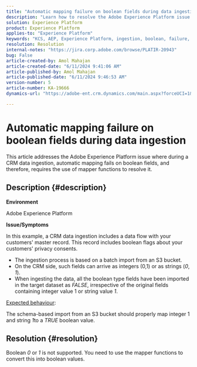 ```yaml
---
title: "Automatic mapping failure on boolean fields during data ingestion"
description: "Learn how to resolve the Adobe Experience Platform issue where automatic mapping fails on boolean fields during data ingestion."
solution: Experience Platform
product: Experience Platform
applies-to: "Experience Platform"
keywords: "KCS, AEP, Experience Platform, ingestion, boolean, failure, automatic mapping, error, data ingestion"
resolution: Resolution
internal-notes: "https://jira.corp.adobe.com/browse/PLATIR-20943"
bug: False
article-created-by: Amol Mahajan
article-created-date: "6/11/2024 9:41:06 AM"
article-published-by: Amol Mahajan
article-published-date: "6/11/2024 9:46:53 AM"
version-number: 5
article-number: KA-19666
dynamics-url: "https://adobe-ent.crm.dynamics.com/main.aspx?forceUCI=1&pagetype=entityrecord&etn=knowledgearticle&id=dbc4c7b8-d627-ef11-840b-000d3a34c086"

---
```

# Automatic mapping failure on boolean fields during data ingestion


This article addresses the Adobe Experience Platform issue where during a CRM data ingestion, automatic mapping fails on boolean fields, and therefore, requires the use of mapper functions to resolve it.

## Description {#description}


<b>Environment</b>

Adobe Experience Platform

<b>Issue/Symptoms</b>

In this example, a CRM data ingestion includes a data flow with your customers' master record. This record includes boolean flags about your customers' privacy consents.

- The ingestion process is based on a batch import from an S3 bucket.
- On the CRM side, such fields can arrive as integers (0,1) or as strings (*0*, *1*).
- When ingesting the data, all the boolean type fields have been imported in the target dataset as *FALSE*, irrespective of the original fields containing integer value 1 or string value *1*.


<u>Expected behaviour</u>:

The schema-based import from an S3 bucket should properly map integer 1 and string *1*to a *TRUE* boolean value.


## Resolution {#resolution}


Boolean *0* or *1* is not supported. You need to use the mapper functions to convert this into boolean values.
